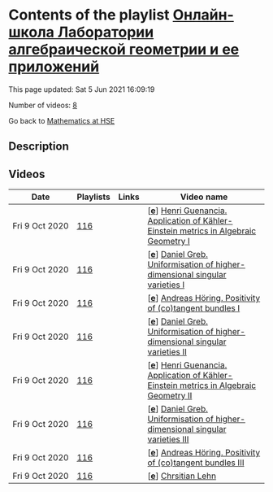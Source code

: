 # Contents of the playlist [Онлайн-школа Лаборатории алгебраической геометрии и ее приложений](https://www.youtube.com/playlist?list=PLq3E5oubNNoC-FTQXq9LC1hZRFVs8qdy2)

This page updated: Sat 5 Jun 2021 16:09:19

Number of videos: [8](#videos)

Go back to [Mathematics at HSE](../README.md)

## Description



## Videos

|Date|Playlists|Links|Video name|
|---|---|---|---|
| Fri&nbsp;9&nbsp;Oct&nbsp;2020 | [116](../playlists/116 "Онлайн-школа Лаборатории алгебраической геометрии и ее приложений") |  | [[**e**](https://studio.youtube.com/video/qnYU46tibOQ/edit "Edit")] [Henri Guenancia. Application of Kähler-Einstein metrics in Algebraic Geometry I](https://www.youtube.com/watch?v=qnYU46tibOQ&list=PLq3E5oubNNoC-FTQXq9LC1hZRFVs8qdy2) |
| Fri&nbsp;9&nbsp;Oct&nbsp;2020 | [116](../playlists/116 "Онлайн-школа Лаборатории алгебраической геометрии и ее приложений") |  | [[**e**](https://studio.youtube.com/video/hiiQIgMJHdM/edit "Edit")] [Daniel Greb. Uniformisation of higher-dimensional singular varieties I](https://www.youtube.com/watch?v=hiiQIgMJHdM&list=PLq3E5oubNNoC-FTQXq9LC1hZRFVs8qdy2) |
| Fri&nbsp;9&nbsp;Oct&nbsp;2020 | [116](../playlists/116 "Онлайн-школа Лаборатории алгебраической геометрии и ее приложений") |  | [[**e**](https://studio.youtube.com/video/lndO7azo9ds/edit "Edit")] [Andreas Höring. Positivity of (co)tangent bundles I](https://www.youtube.com/watch?v=lndO7azo9ds&list=PLq3E5oubNNoC-FTQXq9LC1hZRFVs8qdy2) |
| Fri&nbsp;9&nbsp;Oct&nbsp;2020 | [116](../playlists/116 "Онлайн-школа Лаборатории алгебраической геометрии и ее приложений") |  | [[**e**](https://studio.youtube.com/video/QwDDC_EzCvc/edit "Edit")] [Daniel Greb. Uniformisation of higher-dimensional singular varieties II](https://www.youtube.com/watch?v=QwDDC_EzCvc&list=PLq3E5oubNNoC-FTQXq9LC1hZRFVs8qdy2) |
| Fri&nbsp;9&nbsp;Oct&nbsp;2020 | [116](../playlists/116 "Онлайн-школа Лаборатории алгебраической геометрии и ее приложений") |  | [[**e**](https://studio.youtube.com/video/DKL3gTBKyyY/edit "Edit")] [Henri Guenancia. Application of Kähler-Einstein metrics in Algebraic Geometry II](https://www.youtube.com/watch?v=DKL3gTBKyyY&list=PLq3E5oubNNoC-FTQXq9LC1hZRFVs8qdy2) |
| Fri&nbsp;9&nbsp;Oct&nbsp;2020 | [116](../playlists/116 "Онлайн-школа Лаборатории алгебраической геометрии и ее приложений") |  | [[**e**](https://studio.youtube.com/video/S_fuqH_euOA/edit "Edit")] [Daniel Greb. Uniformisation of higher-dimensional singular varieties III](https://www.youtube.com/watch?v=S_fuqH_euOA&list=PLq3E5oubNNoC-FTQXq9LC1hZRFVs8qdy2) |
| Fri&nbsp;9&nbsp;Oct&nbsp;2020 | [116](../playlists/116 "Онлайн-школа Лаборатории алгебраической геометрии и ее приложений") |  | [[**e**](https://studio.youtube.com/video/G_Ka0oG6pKg/edit "Edit")] [Andreas Höring. Positivity of (co)tangent bundles III](https://www.youtube.com/watch?v=G_Ka0oG6pKg&list=PLq3E5oubNNoC-FTQXq9LC1hZRFVs8qdy2) |
| Fri&nbsp;9&nbsp;Oct&nbsp;2020 | [116](../playlists/116 "Онлайн-школа Лаборатории алгебраической геометрии и ее приложений") |  | [[**e**](https://studio.youtube.com/video/jxWP6vwawk0/edit "Edit")] [Chrsitian Lehn](https://www.youtube.com/watch?v=jxWP6vwawk0&list=PLq3E5oubNNoC-FTQXq9LC1hZRFVs8qdy2) |
